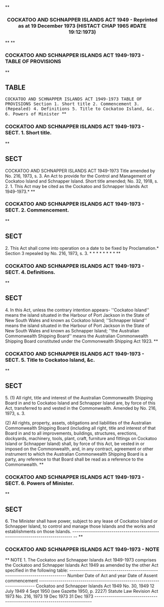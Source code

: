 **<b>

### <center><name>COCKATOO AND SCHNAPPER ISLANDS ACT 1949 - Reprinted as at 19 December 1973 (HISTACT CHAP 1965 #DATE 19:12:1973) </name></center>
</b>** 
**<b>

### <name>COCKATOO AND SCHNAPPER ISLANDS ACT 1949-1973 - TABLE OF PROVISIONS </name>
</b>** 

## TABLE
<tables> <tt><lf>                      COCKATOO  AND  SCHNAPPER  ISLANDS  ACT<lf> <lf>                                    1949-1973<lf> <lf>                              TABLE  OF  PROVISIONS<lf> Section<lf>   1\.        Short title<lf>   2\.        Commencement<lf>   3\.        (Repealed)<lf>   4\.        Definitions<lf>   5\.        Title to Cockatoo Island, &c.<lf>   6\.        Powers of Minister </lf></lf></lf></lf></lf></lf></lf></lf></lf></lf></lf></lf></tt></tables>
**<b>

### <name>COCKATOO AND SCHNAPPER ISLANDS ACT 1949-1973 - SECT. 1\. Short title. </name>
</b>** 

## SECT
<sect>                COCKATOO  AND  SCHNAPPER  ISLANDS  ACT  1949-1973<lf> Title amended by No. 216, 1973, s. 3\. An Act to provide for the Control and Management of Cockatoo Island and Schnapper Island.<lf> Short title amended; No. 32, 1918, s. 2.<lf>   1\. This Act may be cited as the Cockatoo and Schnapper Islands Act 1949-1973.* <lf> </lf></lf></lf></lf></sect>
**<b>

### <name>COCKATOO AND SCHNAPPER ISLANDS ACT 1949-1973 - SECT. 2\. Commencement. </name>
</b>** 

## SECT
<sect>   2\. This Act shall come into operation on a date to be fixed by Proclamation.* <lf> Section 3 repealed by No. 216, 1973, s. 3.<lf>                          *   *   *   *   *   *   *   *<lf> </lf></lf></lf></sect>
**<b>

### <name>COCKATOO AND SCHNAPPER ISLANDS ACT 1949-1973 - SECT. 4\. Definitions. </name>
</b>** 

## SECT
<sect>   4\. In this Act, unless the contrary intention appears-<lf> <lf>   ''Cockatoo Island'' means the island situated in the Harbour of Port Jackson in the State of New South Wales and known as Cockatoo Island;<lf> <lf>   ''Schnapper Island'' means the island situated in the Harbour of Port Jackson in the State of New South Wales and known as Schnapper Island;<lf> <lf>   ''the Australian Commonwealth Shipping Board'' means the Australian Commonwealth Shipping Board constituted under the Commonwealth Shipping Act 1923.<lf> </lf></lf></lf></lf></lf></lf></lf></sect>
**<b>

### <name>COCKATOO AND SCHNAPPER ISLANDS ACT 1949-1973 - SECT. 5\. Title to Cockatoo Island, &c. </name>
</b>** 

## SECT
<sect>   5\. (1) All right, title and interest of the Australian Commonwealth Shipping Board in and to Cockatoo Island and Schnapper Island are, by force of this Act, transferred to and vested in the Commonwealth.<lf> Amended by No. 216, 1973, s. 3\. 

  (2) All rights, property, assets, obligations and liabilities of the Australian Commonwealth Shipping Board (including all right, title and interest of that Board in and to all improvements, buildings, structures, erections, dockyards, machinery, tools, plant, craft, furniture and fittings on Cockatoo Island or Schnapper Island) shall, by force of this Act, be vested in or imposed on the Commonwealth, and, in any contract, agreement or other instrument to which the Australian Commonwealth Shipping Board is a party, any reference to that Board shall be read as a reference to the Commonwealth.<lf> </lf>
</lf></sect>
**<b>

### <name>COCKATOO AND SCHNAPPER ISLANDS ACT 1949-1973 - SECT. 6\. Powers of Minister. </name>
</b>** 

## SECT
<sect>   6\. The Minister shall have power, subject to any lease of Cockatoo Island or Schnapper Island, to control and manage those Islands and the works and establishments on those Islands.<lf> ------------------------------------------------------------------------------ -- <lf> </lf></lf></sect>
**<b>

### <name>COCKATOO AND SCHNAPPER ISLANDS ACT 1949-1973 - NOTE </name>
</b>** <lf>                                       NOTE<lf> 1\.  The Cockatoo and Schnapper Islands Act 1949-1973 comprises the Cockatoo and Schnapper Islands Act 1949 as amended by the other Act specified in the following table:<lf> ---------------------------------------------------------------------------- <lf> <lf>                                 Number                       Date of<lf>     Act                         and year        Date of<lf>                                                 Assent       commencement<lf> ---------------------------------------------------------------------------- <lf> <lf>     Cockatoo and Schnapper<lf>     Islands Act 1949            No. 30, 1949    12 July 1949 4 Sept 1950 (see<lf>                                                              Gazette 1950, p.<lf>                                                              2227)<lf>     Statute Law Revision Act<lf>     1973                        No. 216, 1973   19 Dec 1973  31 Dec 1973<lf> ---------------------------------------------------------------------------- <lf> </lf></lf></lf></lf></lf></lf></lf></lf></lf></lf></lf></lf></lf></lf></lf></lf></lf>
